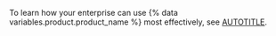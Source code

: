 To learn how your enterprise can use {% data variables.product.product_name %} most effectively, see [AUTOTITLE](/admin/overview/best-practices-for-enterprises).
